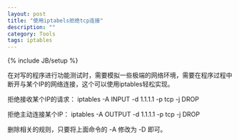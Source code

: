 ```yaml
---
layout: post
title: "使用iptabels拒绝tcp连接"
description: ""
category: Tools
tags: iptables
---
```

{% include JB/setup %}

在对写的程序进行功能测试时，需要模拟一些极端的网络环境，需要在程序过程中断开与某个IP的网络连接，这个可以使用iptables轻松实现。

拒绝接收某个IP的请求：
    iptables -A INPUT -d 1.1.1.1 -p tcp -j DROP

拒绝主动连接某个IP：
    iptables -A OUTPUT -d 1.1.1.1 -p tcp -j DROP

删除相关的规则，只要将上面命令的 -A 修改为 -D 即可。
